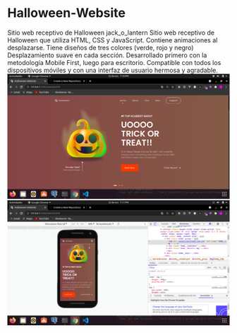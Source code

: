 # Halloween-Website

Sitio web receptivo de Halloween jack_o_lantern
Sitio web receptivo de Halloween que utiliza HTML, CSS y JavaScript.
Contiene animaciones al desplazarse.
Tiene diseños de tres colores (verde, rojo y negro)
Desplazamiento suave en cada sección.
Desarrollado primero con la metodología Mobile First, luego para escritorio.
Compatible con todos los dispositivos móviles y con una interfaz de usuario hermosa y agradable.
<img src='https://github.com/Josimar-Victoria/Halloween-Website/blob/main/assets/Captura%20de%20pantalla%20de%202021-10-22%2019-10-41.png?raw=true' alt='jsi'/>
<img src='https://github.com/Josimar-Victoria/Halloween-Website/blob/main/assets/Captura%20de%20pantalla%20de%202021-10-22%2019-11-08.png?raw=true' alt='sjjs'/>
